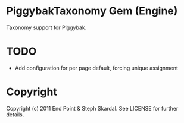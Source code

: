PiggybakTaxonomy Gem (Engine)
========

Taxonomy support for Piggybak.


TODO
========

* Add configuration for per page default, forcing unique assignment


Copyright
========

Copyright (c) 2011 End Point & Steph Skardal. See LICENSE for further details.
